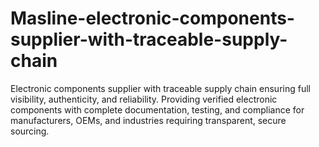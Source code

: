 # Masline-electronic-components-supplier-with-traceable-supply-chain
Electronic components supplier with traceable supply chain ensuring full visibility, authenticity, and reliability. Providing verified electronic components with complete documentation, testing, and compliance for manufacturers, OEMs, and industries requiring transparent, secure sourcing.
